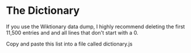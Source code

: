 # The Dictionary

If you use the Wiktionary data dump, I highly recommend deleting the first 11,500 entries and and all lines that don't start with a 0.

Copy and paste this list into a file called dictionary.js